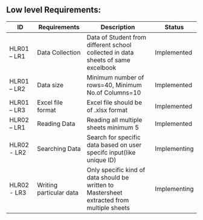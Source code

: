 ##  Low level Requirements:

| ID | Requirements | Description | Status |
| --- | --- | --- | --- |
| HLR01 – LR1 | Data Collection | Data of Student from different school collected in data sheets of same excelbook | Implemented |
| HLR01 – LR2 | Data size | Minimum number of rows=40, Minimum No.of Columns=10 | Implemented |
| HLR01 – LR3 | Excel file format | Excel file should be of .xlsx format | Implemented |
| HLR02 – LR1 | Reading Data | Reading all multiple sheets minimum 5 | Implemented |
| HLR02 - LR2 | Searching Data | Search for specific data based on user specifc input(like unique ID) | Implementing|
| HLR02 - LR3 | Writing particular data | Only specific kind of data should be written to Mastersheet extracted from multiple sheets| Implementing | 

